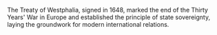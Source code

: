 The Treaty of Westphalia, signed in 1648, marked the end of the Thirty Years' War in Europe and established the principle of state sovereignty, laying the groundwork for modern international relations.
